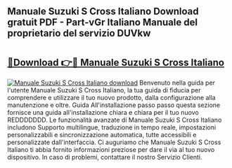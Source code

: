 ## Manuale Suzuki S Cross Italiano Download gratuit PDF - Part-vGr Italiano Manuale del proprietario del servizio DUVkw

# <h2><a href="http://dfa1dc.blite.top/?on=Manuale+Suzuki+S+Cross+Italiano">🔗Download 👉🔴 Manuale Suzuki S Cross Italiano</a></h2>

[![Manuale Suzuki S Cross Italiano download](https://i.imgur.com/lujVjoI.png)](http://dfa1dc.blite.top/?on=Manuale+Suzuki+S+Cross+Italiano)
Benvenuto nella guida per l'utente Manuale Suzuki S Cross Italiano, la tua guida di fiducia per comprendere e utilizzare il tuo nuovo prodotto, dalla configurazione alla manutenzione e oltre. Guida All'installazione passo passo questa sezione fornisce una guida all'installazione chiara e chiara per il tuo nuovo REDDDDDDD. Le funzionalità avanzate di Manuale Suzuki S Cross Italiano includono Supporto multilingue, traduzione in tempo reale, impostazioni personalizzabili e sincronizzazione automatica, tutte accessibili e personalizzate dall'interfaccia. Ci auguriamo che Manuale Suzuki S Cross Italiano ti abbia fornito informazioni preziose per dare il via al tuo nuovo dispositivo. In caso di problemi, contattare il nostro Servizio Clienti.
